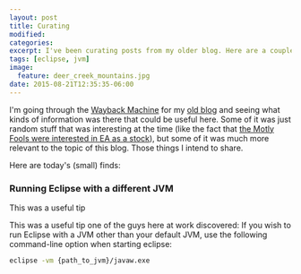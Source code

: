 ```yaml
---
layout: post
title: Curating
modified:
categories: 
excerpt: I've been curating posts from my older blog. Here are a couple short tips I think may still be relevant.
tags: [eclipse, jvm]
image:
  feature: deer_creek_mountains.jpg
date: 2015-08-21T12:35:35-06:00
---
```

I'm going through the [Wayback Machine][wayback] for my [old blog][blog] and seeing what kinds of information was there that could be useful here. Some of it was just random stuff that was interesting at the time (like the fact that [the Motly Fools were interested in EA as a stock][ea]), but some of it was much more relevant to the topic of this blog. Those things I intend to share. 

Here are today's (small) finds:

### Running Eclipse with a different JVM

This was a useful tip

This was a useful tip one of the guys here at work discovered: If you wish to run Eclipse with a JVM other than your default JVM, use the following command-line option when starting eclipse:

~~~ bash
eclipse -vm {path_to_jvm}/javaw.exe
~~~

[wayback]: https://web.archive.org/
[blog]: https://web.archive.org/web/*/blog.opencg.org
[ea]: https://web.archive.org/web/20030216061226/http://www.fool.com/specials/2003/03021104sp.htm

